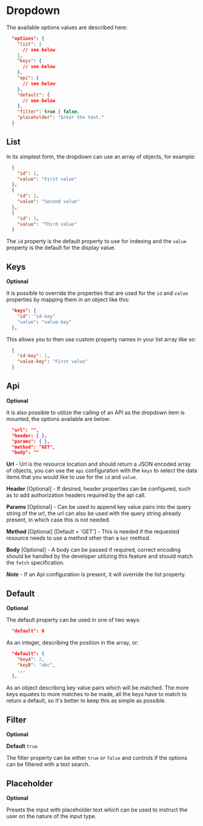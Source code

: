 
# Dropdown
The available options values are described here:

```json
  "options": {
    "list": [
      // see below
    ],
    "keys": {
      // see below
    },
    "api": {
      // see below
    },
    "default": {
      // see below
    },
    "filter": true | false,
    "placeholder": "Enter the text."
  }
```

## List 
In its simplest form, the dropdown can use an array of objects, for example: 

```json
  {
    "id": 1,
    "value": "First value"
  },
  {
    "id": 2,
    "value": "Second value"
  },
  {
    "id": 3,
    "value": "Third value"
  }
```

The `id` property is the default property to use for indexing and the `value` property is the default for the display value.

## Keys 
**Optional**

It is possible to override the properties that are used for the `id` and `value` properties by mapping them in an object like this:

```json
  "keys": {
    "id": "id-key"
    "value": "value-key"
  },
```

This allows you to then use custom property names in your list array like so:

```json
  {
    "id-key": 1,
    "value-key": "First value"
  }
```

## Api 
**Optional**

It is also possible to utilize the calling of an API as the dropdown item is mounted, the options available are below: 

```json
  "url": "",
  "header: { },
  "params": { },
  "method": "GET",
  "body": ""
```

**Url** - Url is the resource location and should return a JSON encoded array of objects, you can use the `api` configuration with the `keys` to select the data items that you would like to use for the `id` and `value`.

**Header** [Optional] - If desired, header properties can be configured, such as to add authorization headers required by the api call.

**Params** [Optional] - Can be used to append key value pairs into the query string of the url, the url can also be used with the query string already present, in which case this is not needed.

**Method** [Optional] [Default = 'GET'] - This is needed if the requested resource needs to use a method other than a `Get` method.

**Body** [Optional] - A body can be passed if required, correct encoding should be handled by the developer utilizing this feature and should match the `fetch` specification.

***Note*** - If an Api configuration is present, it will override the list property.

## Default
**Optional**

The default property can be used in one of two ways:

```json
  "default": 0
```
As an integer, describing the position in the array, or:

```json
  "default": {
    "keyA": 2,
    "keyB": "abc",
    ...
  },
```
As an object describing key value pairs which will be matched. The more keys equates to more matches to be made, all the keys have to match to return a default, so it's better to keep this as simple as possible.

## Filter
**Optional**

**Default** `true`

The filter property can be either `true` or `false` and controls if the options can be filtered with a text search.

## Placeholder
**Optional**

Presets the input with placeholder text which can be used to instruct the user on the nature of the input type.



